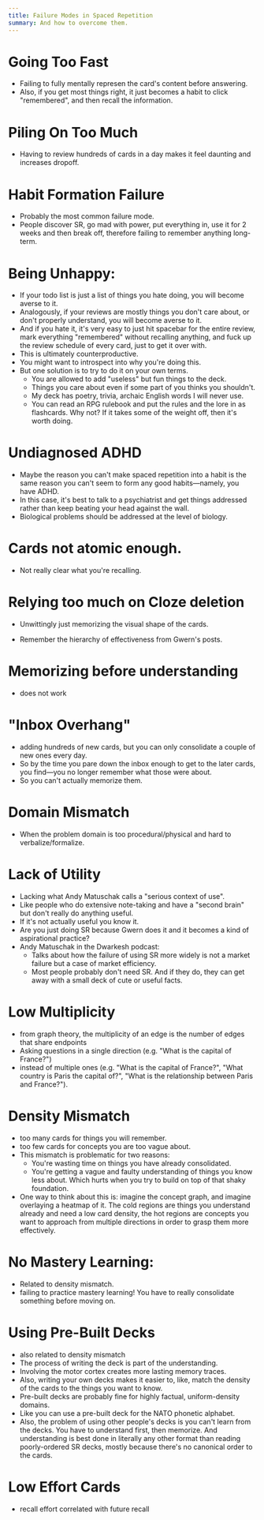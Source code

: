 ```yaml
---
title: Failure Modes in Spaced Repetition
summary: And how to overcome them.
---
```


# Going Too Fast

- Failing to fully mentally represen the card's content before answering.
- Also, if you get most things right, it just becomes a habit to click "remembered", and then recall the information.

# Piling On Too Much

- Having to review hundreds of cards in a day makes it feel daunting and increases dropoff.

# Habit Formation Failure

- Probably the most common failure mode.
- People discover SR, go mad with power, put everything in, use it for 2 weeks and then break off, therefore failing to remember anything long-term.


# Being Unhappy:

- If your todo list is just a list of things you hate doing, you will become averse to it.
- Analogously, if your reviews are mostly things you don't care about, or don't properly understand, you will become averse to it.
- And if you hate it, it's very easy to just hit spacebar for the entire review, mark everything "remembered" without recalling anything, and fuck up the review schedule of every card, just to get it over with.
- This is ultimately counterproductive.
- You might want to introspect into why you're doing this.
- But one solution is to try to do it on your own terms.
  - You are allowed to add "useless" but fun things to the deck.
  - Things you care about even if some part of you thinks you shouldn't.
  - My deck has poetry, trivia, archaic English words I will never use.
  - You can read an RPG rulebook and put the rules and the lore in as flashcards. Why not? If it takes some of the weight off, then it's worth doing.

# Undiagnosed ADHD

- Maybe the reason you can't make spaced repetition into a habit is the same reason you can't seem to form any good habits—namely, you have ADHD.
- In this case, it's best to talk to a psychiatrist and get things addressed rather than keep beating your head against the wall.
- Biological problems should be addressed at the level of biology.

# Cards not atomic enough.

- Not really clear what you're recalling.

# Relying too much on Cloze deletion

- Unwittingly just memorizing the visual shape of the cards.

- Remember the hierarchy of effectiveness from Gwern's posts.

# Memorizing before understanding

- does not work

# "Inbox Overhang"

- adding hundreds of new cards, but you can only consolidate a couple of new ones every day.
- So by the time you pare down the inbox enough to get to the later cards, you find—you no longer remember what those were about.
- So you can't actually memorize them.

# Domain Mismatch

- When the problem domain is too procedural/physical and hard to verbalize/formalize.

# Lack of Utility

- Lacking what Andy Matuschak calls a "serious context of use".
- Like people who do extensive note-taking and have a "second brain" but don't really do anything useful.
- If it's not actually useful you know it.
- Are you just doing SR because Gwern does it and it becomes a kind of aspirational practice?
- Andy Matuschak in the Dwarkesh podcast:
  - Talks about how the failure of using SR more widely is not a market failure but a case of market efficiency.
  - Most people probably don't need SR. And if they do, they can get away with a small deck of cute or useful facts.

# Low Multiplicity

- from graph theory, the multiplicity of an edge is the number of edges that share endpoints
- Asking questions in a single direction (e.g. "What is the capital of France?")
- instead of multiple ones (e.g. "What is the capital of France?", "What country is Paris the capital of?", "What is the relationship between Paris and France?").

# Density Mismatch

- too many cards for things you will remember.
- too few cards for concepts you are too vague about.
- This mismatch is problematic for two reasons:
  - You're wasting time on things you have already consolidated.
  - You're getting a vague and faulty understanding of things you know less about. Which hurts when you try to build on top of that shaky foundation.
- One way to think about this is: imagine the concept graph, and imagine overlaying a heatmap of it. The cold regions are things you understand already and need a low card density, the hot regions are concepts you want to approach from multiple directions in order to grasp them more effectively.

# No Mastery Learning:

- Related to density mismatch.
- failing to practice mastery learning! You have to really consolidate something before moving on.

# Using Pre-Built Decks

- also related to density mismatch
- The process of writing the deck is part of the understanding.
- Involving the motor cortex creates more lasting memory traces.
- Also, writing your own decks makes it easier to, like, match the density of the cards to the things you want to know.
- Pre-built decks are probably fine for highly factual, uniform-density domains.
- Like you can use a pre-built deck for the NATO phonetic alphabet.
- Also, the problem of using other people's decks is you can't learn from the decks. You have to understand first, then memorize. And understanding is best done in literally any other format than reading poorly-ordered SR decks, mostly because there's no canonical order to the cards.

# Low Effort Cards

- recall effort correlated with future recall
